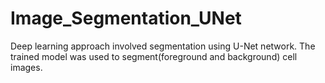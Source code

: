 # Image_Segmentation_UNet

 Deep learning approach involved segmentation using U-Net network. The trained model was used to segment(foreground and background) cell images.
